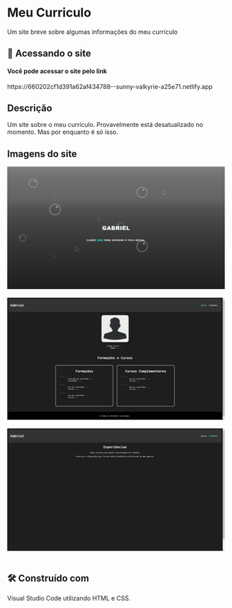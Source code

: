# Meu Curriculo

Um site breve sobre algumas informações do meu currículo

## 🚀 Acessando o site

<h4>Você pode acessar o site pelo link</h4> https://660202cf1d391a62af434788--sunny-valkyrie-a25e71.netlify.app

## Descrição

Um site sobre o meu currículo. Provavelmente está desatualizado no momento. Mas por enquanto é só isso. 

## Imagens do site

<div>
    <img src="./css/img/imagem1.png" alt="Imagem Inicio">
</div>
<br>
<div>
    <img src="./css/img/home.png" alt="Imagem Home">
</div>
<br>
<div>
    <img src="./css/img/trabalhos.png" alt="Imagem Trabalhos">
</div>
<br>

## 🛠️ Construído com

Visual Studio Code utilizando HTML e CSS.

